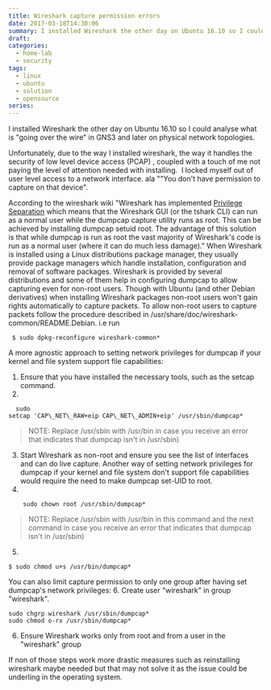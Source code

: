 ```yaml
---
title: Wireshark capture permission errors
date: 2017-03-18T14:30:06
summary: I installed Wireshark the other day on Ubuntu 16.10 so I could analyse what is going over the wire in GNS3 and later on physical network topologies. Unfortunately, Wireshark has implemented Privilege Separation which means that the Wireshark GUI (or the tshark CLI) can run as a normal user while the dumpcap capture utility runs as root
draft:
categories:
  - home-lab
  - security
tags:
  - linux
  - ubuntu
  - solution
  - opensource
series:
---
```


I installed Wireshark the other day on Ubuntu 16.10 so I could analyse what is "going over the wire" in GNS3 and later on physical network topologies.

Unfortunately, due to the way I installed wireshark, the way it handles the security of low level device access (PCAP) , coupled with a touch of me not paying the level of attention needed with installing.  I locked myself out of user level access to a network interface. ala ""You don't have permission to capture on that device".

According to the wireshark wiki "Wireshark has implemented [Privilege Separation](https://wiki.wireshark.org/Development/PrivilegeSeparation) which means that the Wireshark GUI (or the tshark CLI) can run as a normal user while the dumpcap capture utility runs as root. This can be achieved by installing dumpcap setuid root. The advantage of this solution is that while dumpcap is run as root the vast majority of Wireshark's code is run as a normal user (where it can do much less damage)."
When Wireshark is installed using a Linux distributions package manager, they usually provide package managers which handle installation, configuration and removal of software packages. Wireshark is provided by several distributions and some of them help in configuring dumpcap to allow capturing even for non-root users. Though with Ubuntu (and other Debian derivatives) when installing Wireshark packages non-root users won't gain rights automatically to capture packets. To allow non-root users to capture packets follow the procedure described in /usr/share/doc/wireshark-common/README.Debian. i.e run 
```
 $ sudo dpkg-reconfigure wireshark-common*
 ```
A more agnostic approach to setting network privileges for dumpcap if your kernel and file system support file capabilities: 
1. Ensure that you have installed the necessary tools, such as the setcap command. 
2. 
```
  sudo setcap 'CAP\_NET\_RAW+eip CAP\_NET\_ADMIN+eip' /usr/sbin/dumpcap* 
```

> NOTE: 
> Replace /usr/sbin with /usr/bin in case you receive an error that indicates that dumpcap isn't in /usr/sbin) 

3. Start Wireshark as non-root and ensure you see the list of interfaces and can do live capture. 
Another way of setting network privileges for dumpcap if your kernel and file system don't support file capabilities would require the need to make dumpcap set-UID to root. 
4. 
```
	sudo chown root /usr/sbin/dumpcap*
```
> NOTE: 
> Replace /usr/sbin with /usr/bin in this command and the next command in case you receive an error that indicates that dumpcap isn't in /usr/sbin) 

5. 
```
$ sudo chmod u+s /usr/bin/dumpcap* 
```
You can also limit capture permission to only one group after having set dumpcap's network privileges: 
6. Create user "wireshark" in group "wireshark". 
```
sudo chgrp wireshark /usr/sbin/dumpcap* 
sudo chmod o-rx /usr/sbin/dumpcap*
``` 
6. Ensure Wireshark works only from root and from a user in the "wireshark" group

If non of those steps work more drastic measures such as reinstalling wireshark maybe needed but that may not solve it as the issue could be underling in the operating system.

































